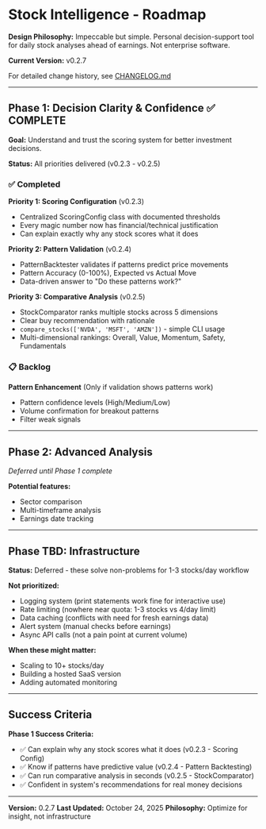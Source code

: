 # Stock Intelligence - Roadmap

**Design Philosophy:** Impeccable but simple. Personal decision-support tool for daily stock analyses ahead of earnings. Not enterprise software.

**Current Version:** v0.2.7

For detailed change history, see [CHANGELOG.md](CHANGELOG.md)

---

## Phase 1: Decision Clarity & Confidence ✅ COMPLETE

**Goal:** Understand and trust the scoring system for better investment decisions.

**Status:** All priorities delivered (v0.2.3 - v0.2.5)

### ✅ Completed

**Priority 1: Scoring Configuration** (v0.2.3)
- Centralized ScoringConfig class with documented thresholds
- Every magic number now has financial/technical justification
- Can explain exactly why any stock scores what it does

**Priority 2: Pattern Validation** (v0.2.4)
- PatternBacktester validates if patterns predict price movements
- Pattern Accuracy (0-100%), Expected vs Actual Move
- Data-driven answer to "Do these patterns work?"

**Priority 3: Comparative Analysis** (v0.2.5)
- StockComparator ranks multiple stocks across 5 dimensions
- Clear buy recommendation with rationale
- `compare_stocks(['NVDA', 'MSFT', 'AMZN'])` - simple CLI usage
- Multi-dimensional rankings: Overall, Value, Momentum, Safety, Fundamentals

### 📋 Backlog

**Pattern Enhancement** (Only if validation shows patterns work)
- Pattern confidence levels (High/Medium/Low)
- Volume confirmation for breakout patterns
- Filter weak signals

---

## Phase 2: Advanced Analysis

*Deferred until Phase 1 complete*

**Potential features:**
- Sector comparison
- Multi-timeframe analysis
- Earnings date tracking

---

## Phase TBD: Infrastructure

**Status:** Deferred - these solve non-problems for 1-3 stocks/day workflow

**Not prioritized:**
- Logging system (print statements work fine for interactive use)
- Rate limiting (nowhere near quota: 1-3 stocks vs 4/day limit)
- Data caching (conflicts with need for fresh earnings data)
- Alert system (manual checks before earnings)
- Async API calls (not a pain point at current volume)

**When these might matter:**
- Scaling to 10+ stocks/day
- Building a hosted SaaS version
- Adding automated monitoring

---

## Success Criteria

**Phase 1 Success Criteria:**
- ✅ Can explain why any stock scores what it does (v0.2.3 - Scoring Config)
- ✅ Know if patterns have predictive value (v0.2.4 - Pattern Backtesting)
- ✅ Can run comparative analysis in seconds (v0.2.5 - StockComparator)
- ✅ Confident in system's recommendations for real money decisions

---

**Version:** 0.2.7
**Last Updated:** October 24, 2025
**Philosophy:** Optimize for insight, not infrastructure

